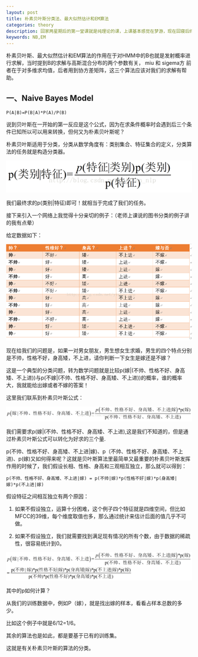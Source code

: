 ```yaml
---
layout: post
title: 朴素贝叶斯分类法、最大似然估计和EM算法
categories: theory
description: 回家两星期后的第一堂课就是纯理论的课，上课基本感觉在梦游，现在回寝后终于有自己的时间用来自己看一看。
keywords: NB,EM
---
```


朴素贝叶斯、最大似然估计和EM算法的作用在于对HMM中的B也就是发射概率进行求解，当时提到B的求解与高斯混合分布的两个参数有关， miu 和 sigema方 前者在于对多维求均值，后者用到协方差矩阵，这三个算法应该对我们的求解有帮助。

## 一、Naive Bayes Model

	P(A|B)=P(B|A)*P(A)/P(B) 

说到贝叶斯在一开始的第一反应是这个公式，因为在求条件概率时会遇到后三个条件已知所以可以用来转换，但何又为朴素贝叶斯呢？

朴素贝叶斯适用于分类，分类从数学角度有：类别集合、特征集合的定义，分类算法的任务就是构造分类器。

![by](/images/blog/by.png)

我们最终求的p(类别|特征)即可！就相当于完成了我们的任务。

接下来引入一个网络上我觉得十分亲切的例子：（老师上课说的图书分类的例子讲的我有点晕）

给定数据如下：

![bydata](/images/blog/bydata.png)

现在给我们的问题是，如果一对男女朋友，男生想女生求婚，男生的四个特点分别是不帅，性格不好，身高矮，不上进，请你判断一下女生是嫁还是不嫁？
 
这是一个典型的分类问题，转为数学问题就是比较p(嫁|(不帅、性格不好、身高矮、不上进))与p(不嫁|(不帅、性格不好、身高矮、不上进))的概率，谁的概率大，我就能给出嫁或者不嫁的答案！

这里我们联系到朴素贝叶斯公式：

![bygs](/images/blog/bygs.png)

我们需要求p(嫁|(不帅、性格不好、身高矮、不上进),这是我们不知道的，但是通过朴素贝叶斯公式可以转化为好求的三个量.
 
p(不帅、性格不好、身高矮、不上进|嫁)、p（不帅、性格不好、身高矮、不上进)、p(嫁)又如何得来呢？这就是贝叶斯算法里最简单又最重要的朴素贝叶斯发挥作用的时候了，我们假设长相、性格、身高和三观相互独立，那么就可以得到：

	p(不帅、性格不好、身高矮、不上进|嫁) = p(不帅|嫁)*p(性格不好|嫁)*p(身高矮|嫁)*p(不上进|嫁)

假设特征之间相互独立有两个原因：

1. 如果不假设独立，运算十分困难，这个例子四个特征就是四维空间，但比如MFCC的39维，每个维度取值也多，那么通过统计来估计后面的值几乎不可做。

2. 如果不假设独立，我们就需要找到满足现有情况的所有个数，由于数据的稀疏性，很容易统计到0。

![tjgldlx](/images/blog/tjgldlx.png)

其中的p如何计算？

从我们的训练数据中，例如P（嫁），就是找出嫁的样本，看看占样本总数的多少。

比如这个例子中就是6/12=1/6。

其余的算法也是如此，都是要基于已有的训练集。

这就是有关朴素贝叶斯的算法的分类。



